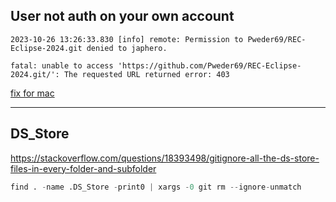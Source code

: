 
## User not auth on your own account 
```git 
2023-10-26 13:26:33.830 [info] remote: Permission to Pweder69/REC-Eclipse-2024.git denied to japhero.

fatal: unable to access 'https://github.com/Pweder69/REC-Eclipse-2024.git/': The requested URL returned error: 403
```

[fix for mac](https://superuser.com/questions/1064197/how-to-switch-git-user-at-terminal)

--- 

## DS_Store
https://stackoverflow.com/questions/18393498/gitignore-all-the-ds-store-files-in-every-folder-and-subfolder

```python
find . -name .DS_Store -print0 | xargs -0 git rm --ignore-unmatch
```
